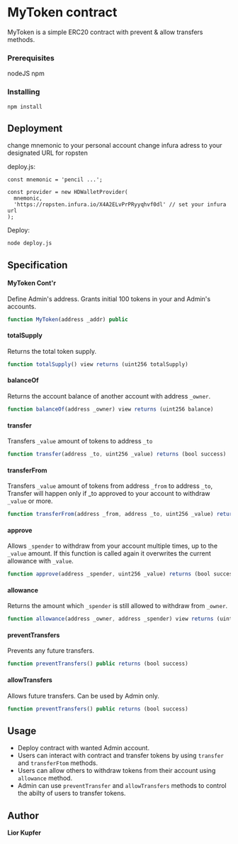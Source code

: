# MyToken contract

MyToken is a simple ERC20 contract  with prevent & allow transfers methods.

### Prerequisites

nodeJS
npm


### Installing
```
npm install
```

## Deployment
change mnemonic to your personal account
change infura adress to your designated URL for ropsten

deploy.js:
```
const mnemonic = 'pencil ...';

const provider = new HDWalletProvider(
  mnemonic,
  'https://ropsten.infura.io/X4A2ELvPrPRyyqhvf0dl' // set your infura url
);
```

Deploy:
```
node deploy.js
```

## Specification

#### MyToken Cont'r

Define Admin's address.
Grants initial 100 tokens in your and Admin's accounts.


``` js
function MyToken(address _addr) public
```


#### totalSupply

Returns the total token supply.

``` js
function totalSupply() view returns (uint256 totalSupply)
```



#### balanceOf

Returns the account balance of another account with address `_owner`.

``` js
function balanceOf(address _owner) view returns (uint256 balance)
```



#### transfer

Transfers `_value` amount of tokens to address `_to`

``` js
function transfer(address _to, uint256 _value) returns (bool success)
```



#### transferFrom

Transfers `_value` amount of tokens from address `_from` to address `_to`,
Transfer will happen only if _to  approved to your account  to withdraw `_value` or more.
``` js
function transferFrom(address _from, address _to, uint256 _value) returns (bool success)
``` 


#### approve

Allows `_spender` to withdraw from your account multiple times, up to the `_value` amount. If this function is called again it overwrites the current allowance with `_value`.


``` js
function approve(address _spender, uint256 _value) returns (bool success)
```


#### allowance

Returns the amount which `_spender` is still allowed to withdraw from `_owner`.

``` js
function allowance(address _owner, address _spender) view returns (uint256 remaining)
```




#### preventTransfers

Prevents any future transfers.

``` js
function preventTransfers() public returns (bool success)
```


#### allowTransfers

Allows future transfers. Can be used by Admin only.

``` js
function preventTransfers() public returns (bool success)
```



## Usage

* Deploy contract with wanted Admin account.
* Users can interact with contract and transfer tokens by using `transfer` and `transferFtom` methods.
* Users can allow others to withdraw tokens from their account using `allowance` method.
* Admin can use `preventTransfer` and `allowTransfers` methods to control the abilty of users to transfer tokens.

## Author

**Lior Kupfer**
